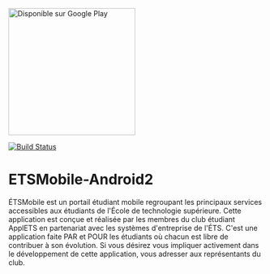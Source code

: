 <a href='https://play.google.com/store/apps/details?id=ca.etsmtl.applets.etsmobile&pcampaignid=MKT-Other-global-all-co-prtnr-py-PartBadge-Mar2515-1'><img alt='Disponible sur Google Play' src='https://play.google.com/intl/en_us/badges/images/generic/fr-ca_badge_web_generic.png' width=250px /></a>

[![Build Status](https://travis-ci.org/ApplETS/ETSMobile-Android2.svg?branch=dev)](https://travis-ci.org/ApplETS/ETSMobile-Android2)

# ETSMobile-Android2
ÉTSMobile est un portail étudiant mobile regroupant les principaux services accessibles aux étudiants de l'École de technologie supérieure. Cette application est conçue et réalisée par les membres du club étudiant ApplETS en partenariat avec les systèmes d'entreprise de l'ÉTS. C'est une application faite PAR et POUR les étudiants où chacun est libre de contribuer à son évolution. Si vous désirez vous impliquer activement dans le développement de cette application, vous adresser aux représentants du club.

